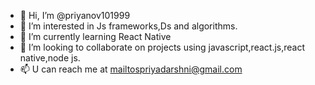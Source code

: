 - 👋 Hi, I’m @priyanov101999
- 👀 I’m interested in Js frameworks,Ds and algorithms.
- 🌱 I’m currently learning React Native
- 💞️ I’m looking to collaborate on projects using javascript,react.js,react native,node js.
- 📫 U can reach me at mailtospriyadarshni@gmail.com

<!---
priyanov101999/priyanov101999 is a ✨ special ✨ repository because its `README.md` (this file) appears on your GitHub profile.
You can click the Preview link to take a look at your changes.
--->
